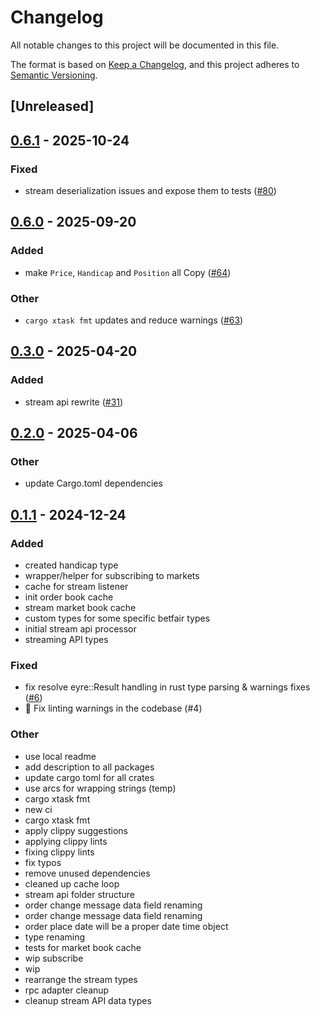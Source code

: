 # Changelog

All notable changes to this project will be documented in this file.

The format is based on [Keep a Changelog](https://keepachangelog.com/en/1.0.0/),
and this project adheres to [Semantic Versioning](https://semver.org/spec/v2.0.0.html).

## [Unreleased]

## [0.6.1](https://github.com/roberts-pumpurs/betfair-adapter-rs/compare/betfair-stream-types-v0.6.0...betfair-stream-types-v0.6.1) - 2025-10-24

### Fixed

- stream deserialization issues and expose them to tests ([#80](https://github.com/roberts-pumpurs/betfair-adapter-rs/pull/80))

## [0.6.0](https://github.com/roberts-pumpurs/betfair-adapter-rs/compare/betfair-stream-types-v0.5.2...betfair-stream-types-v0.6.0) - 2025-09-20

### Added

- make `Price`, `Handicap` and `Position` all Copy ([#64](https://github.com/roberts-pumpurs/betfair-adapter-rs/pull/64))

### Other

- `cargo xtask fmt` updates and reduce warnings ([#63](https://github.com/roberts-pumpurs/betfair-adapter-rs/pull/63))

## [0.3.0](https://github.com/roberts-pumpurs/betfair-adapter-rs/compare/betfair-stream-types-v0.2.1...betfair-stream-types-v0.3.0) - 2025-04-20

### Added

- stream api rewrite ([#31](https://github.com/roberts-pumpurs/betfair-adapter-rs/pull/31))

## [0.2.0](https://github.com/roberts-pumpurs/betfair-adapter-rs/compare/betfair-stream-types-v0.1.2...betfair-stream-types-v0.2.0) - 2025-04-06

### Other

- update Cargo.toml dependencies

## [0.1.1](https://github.com/roberts-pumpurs/betfair-adapter-rs/compare/betfair-stream-types-v0.1.0...betfair-stream-types-v0.1.1) - 2024-12-24

### Added

- created handicap type
- wrapper/helper for subscribing to markets
- cache for stream listener
- init order book cache
- stream market book cache
- custom types for some specific betfair types
- initial stream api processor
- streaming API types

### Fixed

- fix resolve eyre::Result handling in rust type parsing & warnings fixes ([#6](https://github.com/roberts-pumpurs/betfair-adapter-rs/pull/6))
- :construction: Fix linting warnings in the codebase (#4)

### Other

- use local readme
- add description to all packages
- update cargo toml for all crates
- use arcs for wrapping strings (temp)
- cargo xtask fmt
- new ci
- cargo xtask fmt
- apply clippy suggestions
- applying clippy lints
- fixing clippy lints
- fix typos
- remove unused dependencies
- cleaned up cache loop
- stream api folder structure
- order change message data field renaming
- order change message data field renaming
- order place date will be a proper date time object
- type renaming
- tests for market book cache
- wip subscribe
- wip
- rearrange the stream types
- rpc adapter cleanup
- cleanup stream API data types
